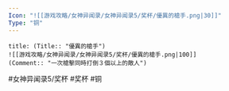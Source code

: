 ```yaml
---
Icon: "![[游戏攻略/女神异闻录/女神异闻录5/奖杯/優異的槍手.png|30]]"
Type: "铜"
---
```

```ad-common-bronze-trophy
title: (Title:: "優異的槍手")
![[游戏攻略/女神异闻录/女神异闻录5/奖杯/優異的槍手.png|100]]
(Comment:: "一次槍擊同時打倒３個以上的敵人")
```

#女神异闻录5/奖杯 #奖杯 #铜
